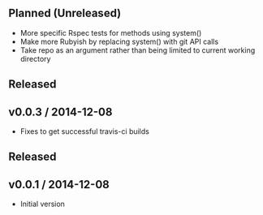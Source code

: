 ## Planned (Unreleased)
* More specific Rspec tests for methods using system()
* Make more Rubyish by replacing system() with git API calls
* Take repo as an argument rather than being limited to current working
  directory

## Released
## v0.0.3 / 2014-12-08
* Fixes to get successful travis-ci builds

## Released
## v0.0.1 / 2014-12-08
* Initial version
